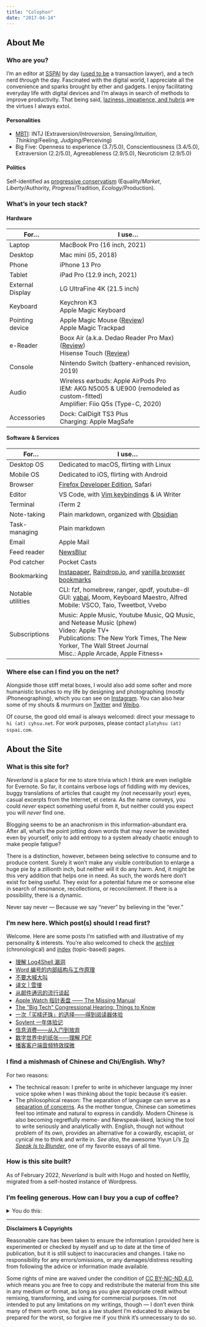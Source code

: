 ```yaml
---
title: "Colophon"
date: "2017-04-14"
---
```


## About Me

### Who are you?

I’m an editor at [SSPAI](https://sspai.com) by day ([used to be](/2021/07/postmortem-on-a-jobby-job/) a transaction lawyer), and a tech nerd _through_ the day. Fascinated with the digital world, I appreciate all the convenience and sparks brought by ether and gadgets. I enjoy facilitating everyday life with digital devices and I’m always in search of methods to improve productivity. That being said, [laziness, impatience, and hubris](http://threevirtues.com) are the virtues I always extol.

#### Personalities

- [MBTI](https://en.wikipedia.org/wiki/Myers–Briggs_Type_Indicator): INTJ (Extraversion/_Introversion_, Sensing/_Intuition_, _Thinking_/Feeling, _Judging_/Perceiving)
- Big Five: Openness to experience (3.7/5.0), Conscientiousness (3.4/5.0), Extraversion (2.2/5.0), Agreeableness (2.9/5.0), Neuroticism (2.9/5.0)

#### Politics

Self-identified as [progressive conservatism](https://en.wikipedia.org/wiki/Progressive_conservatism) (Equality/_Market_, _Liberty_/Authority, _Progress_/Tradition, _Ecology_/Production).

### What’s in your tech stack?

#### Hardware

| For… | I use… |
| --- | --- |
| Laptop | MacBook Pro (16 inch, 2021) |
| Desktop | Mac mini (i5, 2018) |
| Phone | iPhone 13 Pro |
| Tablet | iPad Pro (12.9 inch, 2021) |
| External Display | LG UltraFine 4K (21.5 inch) |
| Keyboard | Keychron K3 <br>Apple Magic Keyboard |
| Pointing device | Apple Magic Mouse ([Review](/2020/05/defense-for-magic-mouse/))<br> Apple Magic Trackpad |
| e-Reader | Boox Air (a.k.a. Dedao Reader Pro Max) ([Review](/2021/05/dedao-max-review/))<br>Hisense Touch ([Review](/2021/09/hisense-touch-quick-review/)) |
| Console | Nintendo Switch (battery-enhanced revision, 2019) |
| Audio | Wireless earbuds: Apple AirPods Pro  <br>IEM: AKG N5005 & UE900 (remodeled as custom-fitted)  <br>Amplifier: Fiio Q5s (Type-C, 2020) |
| Accessories | Dock: CalDigit TS3 Plus<br>Charging: Apple MagSafe |

#### Software & Services

| For… | I use… |
| --- | --- |
| Desktop OS | Dedicated to macOS, flirting with Linux |
| Mobile OS | Dedicated to iOS, flirting with Android |
| Browser | [Firefox Developer Edition](https://www.mozilla.org/en-US/firefox/developer/), Safari |
| Editor | VS Code, with [Vim keybindings](https://github.com/VSCodeVim/Vim) & iA Writer |
| Terminal | iTerm 2 |
| Note-taking | Plain markdown, organized with [Obsidian](https://obsidian.md/) |
| Task-managing | Plain markdown |
| Email | Apple Mail |
| Feed reader | [NewsBlur](https://www.newsblur.com/) |
| Pod catcher | Pocket Casts |
| Bookmarking | [Instapaper](https://www.instapaper.com/), [Raindrop.io](https://raindrop.io/), and [vanilla browser bookmarks](https://support.mozilla.org/en-US/kb/bookmarks-firefox) |
| Notable utilities | CLI: fzf, homebrew, ranger, qpdf, youtube-dl<br>GUI: [yabai](https://github.com/koekeishiya/yabai), Moom, Keyboard Maestro, Alfred<br>Mobile: VSCO, Taio, Tweetbot, Vvebo |
| Subscriptions | Music: Apple Music, Youtube Music, QQ Music, and Netease Music (phew)<br>Video: Apple TV+<br>Publications: The New York Times, The New Yorker, The Wall Street Journal<br>Misc.: Apple Arcade, Apple Fitness+ |

### Where else can I find you on the net?

Alongside those stiff metal boxes, I would also add some softer and more humanistic brushes to my life by designing and photographing (mostly iPhoneographing), which you can see on [Instagram](https://instagram.com/platy_hsu). You can also hear some of my shouts & murmurs on [Twitter](https://twitter.com/PlatyHsu) and [Weibo](https://www.weibo.com/1933586711/profile).

Of course, the good old email is always welcomed: direct your message to `hi (at) cyhsu.net`. For work purposes, please contact `platyhsu (at) sspai.com`.

## About the Site

### What is this site for?

_Neverland_ is a place for me to store trivia which I think are even ineligible for Evernote. So far, it contains verbose logs of fiddling with my devices, buggy translations of articles that caught my (not necessarily your) eyes, casual excerpts from the Internet, et cetera. As the name conveys, you could _never_ expect something useful from it, but neither could you expect you will _never_ find one.

Blogging seems to be an anachronism in this information-abundant era. After all, what’s the point jotting down words that may _never_ be revisited even by yourself, only to add entropy to a system already chaotic enough to make people fatigue?

There is a distinction, however, between being selective to consume and to produce content. Surely it won’t make any visible contribution to enlarge a huge pie by a zillionth inch, but neither will it do any harm. And, it might be this very addition that helps one in need. As such, the words here don’t exist for being useful. They exist for a potential future me or someone else in search of resonance, recollections, or reconcilement. If there is a possibility, there is a dynamic.

Never say never — Because we say “never” by believing in the “ever.”

### I’m new here. Which post(s) should I read first?

Welcome. Here are some posts I’m satisfied with and illustrative of my personality & interests. You’re also welcomed to check the [archive](/archive/) (chronological) and [index](/topics/) (topic-based) pages.

- [理解 Log4Shell 漏洞](/2021/12/understand-log4shell-exploit/)
- [Word 编号的内部结构与工作原理](/2021/08/word-numbering-internals/) 
- [不要大喊大叫](/2021/03/do-not-shout/)
- [译文 | 雪埋](/2020/11/snowed-under/)
- [从邮件通讯的流行谈起](/2020/03/on-the-popularity-of-newsletters/)
- [Apple Watch 指针表盘 —— The Missing Manual](/2020/10/apple-watch-analog-faces-the-missing-manual/)
- [The “Big Tech” Congressional Hearing: Things to Know](/2020/08/big-tech-congressional-hearing/)
- [一次「买椟还珠」的选择——得到阅读器体验](/2019/12/flow-ereader-review/)
- [Soylent 一年体验记](/2019/09/one-year-with-soylent/)
- [信息消费——从入门到放弃](/2019/02/2018-review-art-of-forsaking/)
- [数字世界中的纸张——理解 PDF](/2018/09/understanding-pdf-the-digitalized-paper/)
- [播客客户端音频特效探微](/2017/03/podcast-apps-audio-fx-internals/)

### I find a mishmash of Chinese and Chi/English. Why?

For two reasons:

- The technical reason: I prefer to write in whichever language my inner voice spoke when I was thinking about the topic because it’s easier.
- The philosophical reason: The separation of language can serve as a [separation of concerns](https://en.wikipedia.org/wiki/Separation_of_concerns). As the mother tongue, Chinese can sometimes feel too intimate and natural to express in candidly. Modern Chinese is also becoming regretfully meme- and Newspeak-liked, lacking the tool to write seriously and analytically with. English, though not without problem of its own, provides an alternative for a cowardly, escapist, or cynical me to think and write in. _See also_, the awesome Yiyun Li’s [_To Speak Is to Blunder_](https://www.newyorker.com/magazine/2017/01/02/to-speak-is-to-blunder), one of my favorite essays of all time.

### How is this site built?

As of February 2022, _Neverland_ is built with Hugo and hosted on Netfily, migrated from a self-hosted instance of Wordpress.

### I’m feeling generous. How can I buy you a cup of coffee?

<details>
  <summary>You do this:</summary>
  <img src="https://p178.p0.n0.cdn.getcloudapp.com/items/E0uoOzlX/1064d311-dab2-473e-9aa5-e808e7028df2.png?v=b60fa6f45653163749d49c2476be2fec"></img>
</details>

* * *

**Disclaimers & Copyrights**

Reasonable care has been taken to ensure the information I provided here is experimented or checked by myself and up to date at the time of publication, but it is still subject to inaccuracies and changes. I take no responsibility for any errors/omissions, or any damages/distress resulting from following the advice or information made available. 

Some rights of mine are waived under the condition of [CC BY-NC-ND 4.0](https://creativecommons.org/licenses/by-nc-nd/4.0/), which means you are free to copy and redistribute the material from this site in any medium or format, as long as you give appropriate credit without remixing, transforming, and using for commercial purposes. I’m not intended to put any limitations on my writings, though — I don’t even think many of them worth one, but as a law student I’m educated to always be prepared for the worst, so forgive me if you think it’s unnecessary to do so.
